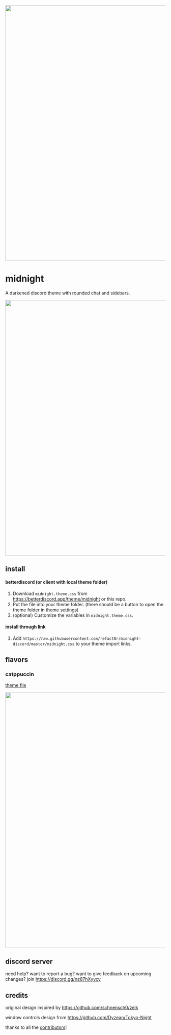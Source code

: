<img width=800 src="https://github.com/refact0r/midnight-discord/assets/34758569/b831a8a7-1e7f-4114-9420-cbbb8e8f184f">

# midnight

A darkened discord theme with rounded chat and sidebars.

<img width=800 src="https://github.com/refact0r/midnight-discord/assets/34758569/cbe7667b-a462-43b6-b24d-cd9c1fc8236d">

## install

#### betterdiscord (or client with local theme folder)

1. Download `midnight.theme.css` from <https://betterdiscord.app/theme/midnight> or this repo.
2. Put the file into your theme folder. (there should be a button to open the theme folder in theme settings)
3. (optional) Customize the variables in `midnight.theme.css`.

#### install through link

1. Add `https://raw.githubusercontent.com/refact0r/midnight-discord/master/midnight.css` to your theme import links.

## flavors

### catppuccin

[theme file](https://github.com/refact0r/midnight-discord/blob/master/flavors/midnight-catppuccin.theme.css)

<img width=800 src="https://github.com/refact0r/midnight-discord/assets/34758569/00cfaa53-cecd-4acf-a860-6f8df4af4616">

## discord server

need help? want to report a bug? want to give feedback on upcoming changes? join <https://discord.gg/nz87hXyvcy>

## credits

original design inspired by <https://github.com/schnensch0/zelk>

window controls design from <https://github.com/Dyzean/Tokyo-Night>

thanks to all the [contributors](https://github.com/refact0r/midnight-discord/graphs/contributors)!
